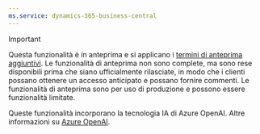 ```yaml
---
ms.service: dynamics-365-business-central
---
```

> [!IMPORTANT]
> Questa funzionalità è in anteprima e si applicano i [termini di anteprima aggiuntivi](https://dynamics.microsoft.com/legaldocs/supp-dynamics365-preview/). Le funzionalità di anteprima non sono complete, ma sono rese disponibili prima che siano ufficialmente rilasciate, in modo che i clienti possano ottenere un accesso anticipato e possano fornire commenti. Le funzionalità di anteprima sono per uso di produzione e possono essere funzionalità limitate.
>
> Queste funzionalità incorporano la tecnologia IA di Azure OpenAI. Altre informazioni su [Azure OpenAI](/legal/cognitive-services/openai/transparency-note).
